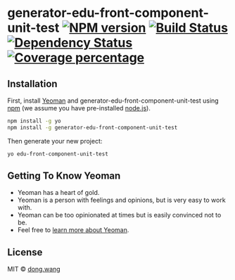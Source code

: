 # generator-edu-front-component-unit-test [![NPM version][npm-image]][npm-url] [![Build Status][travis-image]][travis-url] [![Dependency Status][daviddm-image]][daviddm-url] [![Coverage percentage][coveralls-image]][coveralls-url]
> 

## Installation

First, install [Yeoman](http://yeoman.io) and generator-edu-front-component-unit-test using [npm](https://www.npmjs.com/) (we assume you have pre-installed [node.js](https://nodejs.org/)).

```bash
npm install -g yo
npm install -g generator-edu-front-component-unit-test
```

Then generate your new project:

```bash
yo edu-front-component-unit-test
```

## Getting To Know Yeoman

 * Yeoman has a heart of gold.
 * Yeoman is a person with feelings and opinions, but is very easy to work with.
 * Yeoman can be too opinionated at times but is easily convinced not to be.
 * Feel free to [learn more about Yeoman](http://yeoman.io/).

## License

MIT © [dong.wang]()


[npm-image]: https://badge.fury.io/js/generator-edu-front-component-unit-test.svg
[npm-url]: https://npmjs.org/package/generator-edu-front-component-unit-test
[travis-image]: https://travis-ci.org/techbirds/generator-edu-front-component-unit-test.svg?branch=master
[travis-url]: https://travis-ci.org/techbirds/generator-edu-front-component-unit-test
[daviddm-image]: https://david-dm.org/techbirds/generator-edu-front-component-unit-test.svg?theme=shields.io
[daviddm-url]: https://david-dm.org/techbirds/generator-edu-front-component-unit-test
[coveralls-image]: https://coveralls.io/repos/techbirds/generator-edu-front-component-unit-test/badge.svg
[coveralls-url]: https://coveralls.io/r/techbirds/generator-edu-front-component-unit-test
